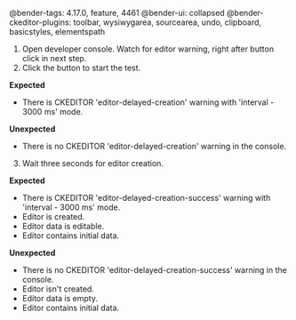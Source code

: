 @bender-tags: 4.17.0, feature, 4461
@bender-ui: collapsed
@bender-ckeditor-plugins: toolbar, wysiwygarea, sourcearea, undo, clipboard, basicstyles, elementspath

1. Open developer console. Watch for editor warning, right after button click in next step.
2. Click the button to start the test.

**Expected**
  * There is CKEDITOR 'editor-delayed-creation' warning with 'interval - 3000 ms' mode.

**Unexpected**
  * There is no CKEDITOR 'editor-delayed-creation' warning in the console.

3. Wait three seconds for editor creation.

**Expected**
  * There is CKEDITOR 'editor-delayed-creation-success' warning with 'interval - 3000 ms' mode.
  * Editor is created.
  * Editor data is editable.
  * Editor contains initial data.

**Unexpected**
  * There is no CKEDITOR 'editor-delayed-creation-success' warning in the console.
  * Editor isn't created.
  * Editor data is empty.
  * Editor contains initial data.
